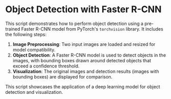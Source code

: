 # Object Detection with Faster R-CNN

This script demonstrates how to perform object detection using a pre-trained Faster R-CNN model from PyTorch's `torchvision` library. It includes the following steps:

1. **Image Preprocessing**: Two input images are loaded and resized for model compatibility.
2. **Object Detection**: A Faster R-CNN model is used to detect objects in the images, with bounding boxes drawn around detected objects that exceed a confidence threshold.
3. **Visualization**: The original images and detection results (images with bounding boxes) are displayed for comparison.

This script showcases the application of a deep learning model for object detection and visualization.
